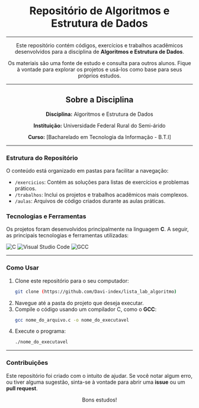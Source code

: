 <div align="center">
  <h1>Repositório de Algoritmos e Estrutura de Dados</h1>
</div>

---

<div align="center">
  <p>Este repositório contém códigos, exercícios e trabalhos acadêmicos desenvolvidos para a disciplina de <strong>Algoritmos e Estrutura de Dados</strong>.</p>
  <p>Os materiais são uma fonte de estudo e consulta para outros alunos. Fique à vontade para explorar os projetos e usá-los como base para seus próprios estudos.</p>
</div>

---

<div align="center">
  <h2>Sobre a Disciplina</h2>
  <p><strong>Disciplina:</strong> Algoritmos e Estrutura de Dados</p>
  <p><strong>Instituição:</strong> Universidade Federal Rural do Semi-árido</p>
  <p><strong>Curso:</strong> [Bacharelado em Tecnologia da Informação - B.T.I]</p>
</div>

---

### Estrutura do Repositório

O conteúdo está organizado em pastas para facilitar a navegação:

- `/exercicios`: Contém as soluções para listas de exercícios e problemas práticos.
- `/trabalhos`: Inclui os projetos e trabalhos acadêmicos mais complexos.
- `/aulas`: Arquivos de código criados durante as aulas práticas.

### Tecnologias e Ferramentas

Os projetos foram desenvolvidos principalmente na linguagem **C**. A seguir, as principais tecnologias e ferramentas utilizadas:

![C](https://img.shields.io/badge/C-00599C?style=for-the-badge&logo=c&logoColor=white)
![Visual Studio Code](https://img.shields.io/badge/Visual_Studio_Code-007ACC?style=for-the-badge&logo=visual-studio-code&logoColor=white)
![GCC](https://img.shields.io/badge/GCC-4EAA25?style=for-the-badge&logo=gnu-compiler-collection&logoColor=white)

---

### Como Usar

1.  Clone este repositório para o seu computador:
    ```bash
    git clone (https://github.com/Davi-index/lista_lab_algoritmo)
    ```
2.  Navegue até a pasta do projeto que deseja executar.
3.  Compile o código usando um compilador C, como o **GCC**:
    ```bash
    gcc nome_do_arquivo.c -o nome_do_executavel
    ```
4.  Execute o programa:
    ```bash
    ./nome_do_executavel
    ```

---

### Contribuições

Este repositório foi criado com o intuito de ajudar. Se você notar algum erro, ou tiver alguma sugestão, sinta-se à vontade para abrir uma **issue** ou um **pull request**.

<div align="center">
  <p>Bons estudos!</p>
</div>
